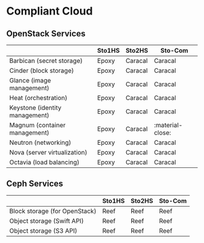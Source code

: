 # Compliant Cloud

## OpenStack Services

|                                | Sto1HS | Sto2HS  | Sto-Com |
| ------------------------------ | ------ | ------- | ------- |
| Barbican (secret storage)      | Epoxy  | Caracal | Caracal |
| Cinder (block storage)         | Epoxy  | Caracal | Caracal |
| Glance (image management)      | Epoxy  | Caracal | Caracal |
| Heat (orchestration)           | Epoxy  | Caracal | Caracal |
| Keystone (identity management) | Epoxy  | Caracal | Caracal |
| Magnum (container management)  | Epoxy  | Caracal | :material-close: |
| Neutron (networking)           | Epoxy  | Caracal | Caracal |
| Nova (server virtualization)   | Epoxy  | Caracal | Caracal |
| Octavia (load balancing)       | Epoxy  | Caracal | Caracal |


## Ceph Services

|                               | Sto1HS | Sto2HS | Sto-Com |
| --------------------------    | ------ | ------ | ------- |
| Block storage (for OpenStack) | Reef   | Reef   | Reef    |
| Object storage (Swift API)    | Reef   | Reef   | Reef    |
| Object storage (S3 API)       | Reef   | Reef   | Reef    |
